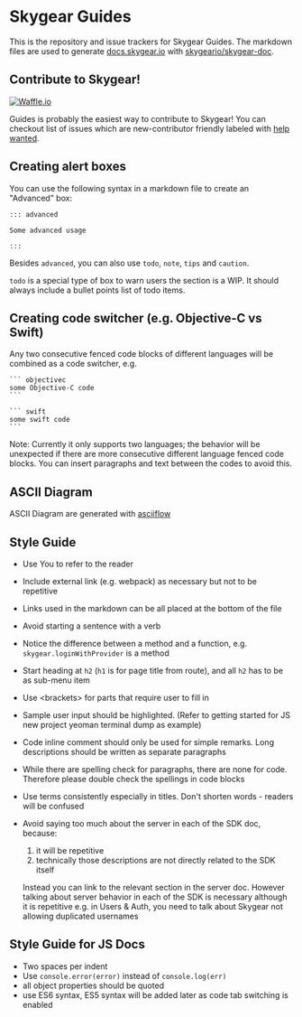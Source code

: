 # Skygear Guides

This is the repository and issue trackers for Skygear Guides. The markdown files
are used to generate [docs.skygear.io](https://docs.skygear.io) with
[skygeario/skygear-doc](https://github.com/SkygearIO/skygear-doc).

## Contribute to Skygear!

[![Waffle.io](https://badge.waffle.io/SkygearIO/guides.svg?label=help%20wanted&title=help%20wanted)](http://waffle.io/SkygearIO/guides)

Guides is probably the easiest way to contribute to Skygear! You can checkout
list of issues which are new-contributor friendly labeled with [help
wanted](https://github.com/SkygearIO/guides/issues?q=is%3Aissue+is%3Aopen+label%3A%22help+wanted%22).

## Creating alert boxes

You can use the following syntax in a markdown file to create an "Advanced" box:

```
::: advanced

Some advanced usage

:::
```

Besides `advanced`, you can also use `todo`, `note`, `tips` and `caution`.

`todo` is a special type of box to warn users the section is a WIP. It should
always include a bullet points list of todo items.

## Creating code switcher (e.g. Objective-C vs Swift)

Any two consecutive fenced code blocks of different languages will be combined
as a code switcher, e.g.

    ``` objectivec
    some Objective-C code
    ```

    ``` swift
    some swift code
    ```

Note: Currently it only supports two languages; the behavior will be unexpected
if there are more consecutive different language fenced code blocks.
You can insert paragraphs and text between the codes to avoid this.

## ASCII Diagram

ASCII Diagram are generated with [asciiflow](http://asciiflow.com/)

## Style Guide

- Use You to refer to the reader
- Include external link (e.g. webpack) as necessary but not to be repetitive
- Links used in the markdown can be all placed at the bottom of the file
- Avoid starting a sentence with a verb
- Notice the difference between a method and a function, e.g. `skygear.loginWithProvider` is a method
- Start heading at `h2` (`h1` is for page title from route), and all `h2` has to be as sub-menu item
- Use &lt;brackets> for parts that require user to fill in
- Sample user input should be highlighted. (Refer to getting started for JS new project yeoman terminal dump as example)
- Code inline comment should only be used for simple remarks. Long descriptions should be written as separate paragraphs
- While there are spelling check for paragraphs, there are none for code. Therefore please double check the spellings in code blocks
- Use terms consistently especially in titles. Don't shorten words - readers will be confused
- Avoid saying too much about the server in each of the SDK doc, because:
  1. it will be repetitive
  2. technically those descriptions are not directly related to the SDK itself

  Instead you can link to the relevant section in the server doc.
  However talking about server behavior in each of the SDK is necessary although it is repetitive
  e.g. in Users & Auth, you need to talk about Skygear not allowing duplicated usernames

## Style Guide for JS Docs
- Two spaces per indent
- Use `console.error(error)` instead of `console.log(err)`
- all object properties should be quoted
- use ES6 syntax, ES5 syntax will be added later as code tab switching is enabled

